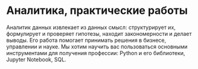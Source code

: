 # Аналитика, практические работы

Аналитик данных извлекает из данных смысл: структурирует их, формулирует и проверяет гипотезы, находит закономерности и делает выводы. Его работа помогает принимать решения в бизнесе, управлении и науке. Мы хотим научить вас пользоваться основными инструментами для получения профессии: Python и его библиотеки, Jupyter Notebook, SQL.
